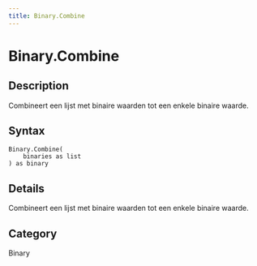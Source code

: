 ```yaml
---
title: Binary.Combine
---
```


# Binary.Combine


## Description

Combineert een lijst met binaire waarden tot een enkele binaire waarde.


## Syntax

```powerquery
Binary.Combine(
    binaries as list
) as binary
```


## Details

Combineert een lijst met binaire waarden tot een enkele binaire waarde.



## Category
Binary
